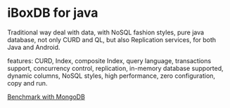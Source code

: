 iBoxDB for java
=======
Traditional way deal with data, with NoSQL fashion styles, pure java database, not only CURD and QL, but also Replication services, for both Java and Android. 

features: CURD, Index, composite Index, query language, transactions support, concurrency control, replication, in-memory database supported, dynamic columns, NoSQL styles, high performance, zero configuration, copy and run.


[Benchmark with MongoDB](https://github.com/iboxdb/forjava/wiki/Benchmark-with-MongoDB)
